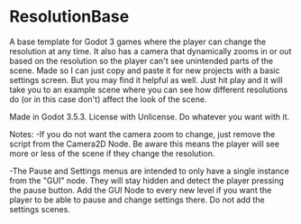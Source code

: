 # ResolutionBase
A base template for Godot 3 games where the player can change the resolution at any time. It also has a camera that dynamically zooms in or out based on the resolution so the player can't see unintended parts of the scene.
Made so I can just copy and paste it for new projects with a basic settings screen. But you may find it helpful as well. Just hit play and it will take you to an example scene where you can see how different resolutions do (or in this case don't) affect the look of the scene.

Made in Godot 3.5.3.
License with Unlicense. Do whatever you want with it.

Notes:
-If you do not want the camera zoom to change, just remove the script from the Camera2D Node. Be aware this means the player will see more or less of the scene if they change the resolution.


-The Pause and Settings menus are intended to only have a single instance from the "GUI" node. They will stay hidden and detect the player pressing the pause button. Add the GUI Node to every new level if you want the player to be able to pause and change settings there. Do not add the settings scenes.
